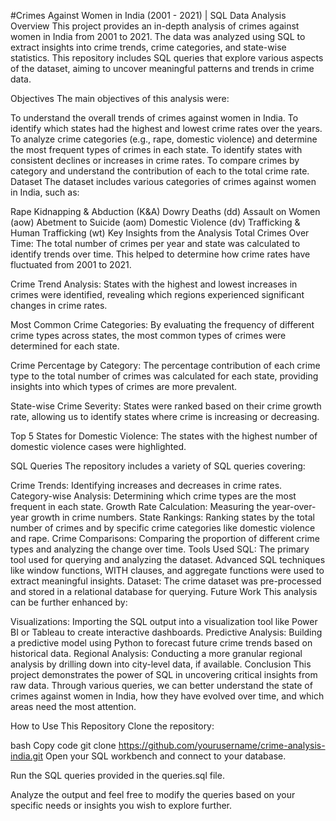 #Crimes Against Women in India (2001 - 2021) | SQL Data Analysis
Overview
This project provides an in-depth analysis of crimes against women in India from 2001 to 2021. The data was analyzed using SQL to extract insights into crime trends, crime categories, and state-wise statistics. This repository includes SQL queries that explore various aspects of the dataset, aiming to uncover meaningful patterns and trends in crime data.

Objectives
The main objectives of this analysis were:

To understand the overall trends of crimes against women in India.
To identify which states had the highest and lowest crime rates over the years.
To analyze crime categories (e.g., rape, domestic violence) and determine the most frequent types of crimes in each state.
To identify states with consistent declines or increases in crime rates.
To compare crimes by category and understand the contribution of each to the total crime rate.
Dataset
The dataset includes various categories of crimes against women in India, such as:

Rape
Kidnapping & Abduction (K&A)
Dowry Deaths (dd)
Assault on Women (aow)
Abetment to Suicide (aom)
Domestic Violence (dv)
Trafficking & Human Trafficking (wt)
Key Insights from the Analysis
Total Crimes Over Time: The total number of crimes per year and state was calculated to identify trends over time. This helped to determine how crime rates have fluctuated from 2001 to 2021.

Crime Trend Analysis: States with the highest and lowest increases in crimes were identified, revealing which regions experienced significant changes in crime rates.

Most Common Crime Categories: By evaluating the frequency of different crime types across states, the most common types of crimes were determined for each state.

Crime Percentage by Category: The percentage contribution of each crime type to the total number of crimes was calculated for each state, providing insights into which types of crimes are more prevalent.

State-wise Crime Severity: States were ranked based on their crime growth rate, allowing us to identify states where crime is increasing or decreasing.

Top 5 States for Domestic Violence: The states with the highest number of domestic violence cases were highlighted.

SQL Queries
The repository includes a variety of SQL queries covering:

Crime Trends: Identifying increases and decreases in crime rates.
Category-wise Analysis: Determining which crime types are the most frequent in each state.
Growth Rate Calculation: Measuring the year-over-year growth in crime numbers.
State Rankings: Ranking states by the total number of crimes and by specific crime categories like domestic violence and rape.
Crime Comparisons: Comparing the proportion of different crime types and analyzing the change over time.
Tools Used
SQL: The primary tool used for querying and analyzing the dataset. Advanced SQL techniques like window functions, WITH clauses, and aggregate functions were used to extract meaningful insights.
Dataset: The crime dataset was pre-processed and stored in a relational database for querying.
Future Work
This analysis can be further enhanced by:

Visualizations: Importing the SQL output into a visualization tool like Power BI or Tableau to create interactive dashboards.
Predictive Analysis: Building a predictive model using Python to forecast future crime trends based on historical data.
Regional Analysis: Conducting a more granular regional analysis by drilling down into city-level data, if available.
Conclusion
This project demonstrates the power of SQL in uncovering critical insights from raw data. Through various queries, we can better understand the state of crimes against women in India, how they have evolved over time, and which areas need the most attention.

How to Use This Repository
Clone the repository:

bash
Copy code
git clone https://github.com/yourusername/crime-analysis-india.git
Open your SQL workbench and connect to your database.

Run the SQL queries provided in the queries.sql file.

Analyze the output and feel free to modify the queries based on your specific needs or insights you wish to explore further.


